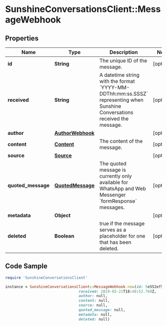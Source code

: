 # SunshineConversationsClient::MessageWebhook

## Properties

Name | Type | Description | Notes
------------ | ------------- | ------------- | -------------
**id** | **String** | The unique ID of the message. | [optional] 
**received** | **String** | A datetime string with the format &#x60;YYYY-MM-DDThh:mm:ss.SSSZ&#x60; representing when Sunshine Conversations received the message. | [optional] 
**author** | [**AuthorWebhook**](AuthorWebhook.md) |  | [optional] 
**content** | [**Content**](Content.md) | The content of the message. | [optional] 
**source** | [**Source**](Source.md) |  | [optional] 
**quoted_message** | [**QuotedMessage**](QuotedMessage.md) | The quoted message is currently only available for WhatsApp and Web Messenger &#x60;formResponse&#x60; messages. | [optional] 
**metadata** | **Object** |  | [optional] 
**deleted** | **Boolean** | true if the message serves as a placeholder for one that has been deleted. | [optional] 

## Code Sample

```ruby
require 'SunshineConversationsClient'

instance = SunshineConversationsClient::MessageWebhook.new(id: 5e552ef595e5206375bb835d,
                                 received: 2019-03-21T18:48:52.760Z,
                                 author: null,
                                 content: null,
                                 source: null,
                                 quoted_message: null,
                                 metadata: null,
                                 deleted: null)
```


